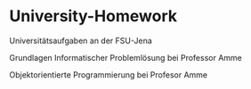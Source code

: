 # University-Homework

Universitätsaufgaben an der FSU-Jena

Grundlagen Informatischer Problemlösung bei Professor Amme

Objektorientierte Programmierung bei Profesor Amme
